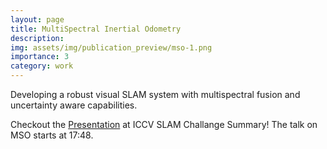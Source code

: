 ```yaml
---
layout: page
title: MultiSpectral Inertial Odometry
description: 
img: assets/img/publication_preview/mso-1.png
importance: 3
category: work
---
```


Developing a robust visual SLAM system with multispectral fusion and uncertainty aware capabilities.

Checkout the <a href="https://www.youtube.com/watch?v=uFNnNKGgL7k&list=PLLUUYtjRHf8NkQ03nLP6V16iPiEm7atmu&index=12">Presentation</a> at ICCV SLAM Challange Summary! The talk on MSO starts at 17:48.